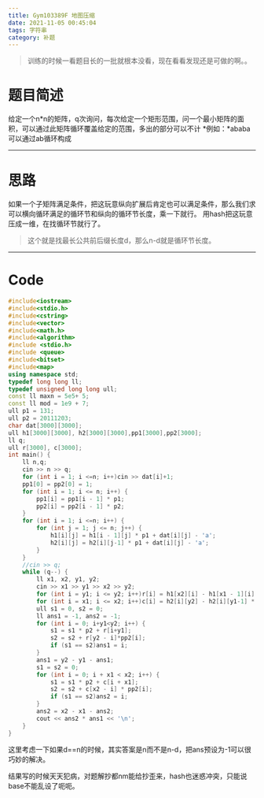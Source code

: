```yaml
---
title: Gym103389F 地图压缩 
date: 2021-11-05 00:45:04
tags: 字符串
category: 补题
---
```


> 训练的时候一看题目长的一批就根本没看，现在看看发现还是可做的啊。。

# 题目简述

给定一个n\*n的矩阵，q次询问，每次给定一个矩形范围，问一个最小矩阵的面积，可以通过此矩阵循环覆盖给定的范围，多出的部分可以不计
*例如：*ababa可以通过ab循环构成

<!--more-->

---

# 思路

如果一个子矩阵满足条件，把这玩意纵向扩展后肯定也可以满足条件，那么我们求可以横向循环满足的循环节和纵向的循环节长度，乘一下就行。
用hash把这玩意压成一维，在找循环节就行了。

> 这个就是找最长公共前后缀长度d，那么n-d就是循环节长度。
---
# Code

```c++
#include<iostream>
#include<stdio.h>
#include<cstring>
#include<vector>
#include<math.h>
#include<algorithm>
#include <stdio.h>
#include <queue>
#include<bitset>
#include<map>
using namespace std;
typedef long long ll;
typedef unsigned long long ull;
const ll maxn = 5e5+ 5;
const ll mod = 1e9 + 7;
ull p1 = 131;
ull p2 = 20111203;
char dat[3000][3000];
ull h1[3000][3000], h2[3000][3000],pp1[3000],pp2[3000];
ll q;
ull r[3000], c[3000];
int main() {
	ll n,q;
	cin >> n >> q;
	for (int i = 1; i <=n; i++)cin >> dat[i]+1;
	pp1[0] = pp2[0] = 1;
	for (int i = 1; i <= n; i++) {
		pp1[i] = pp1[i - 1] * p1;
		pp2[i] = pp2[i - 1] * p2;
	}
	for (int i = 1; i <=n; i++) {
		for (int j = 1; j <= n; j++) {
			h1[i][j] = h1[i - 1][j] * p1 + dat[i][j] - 'a';
			h2[i][j] = h2[i][j-1] * p1 + dat[i][j] - 'a';
		}
	}
	//cin >> q;
	while (q--) {
		ll x1, x2, y1, y2;
		cin >> x1 >> y1 >> x2 >> y2;
		for (int i = y1; i <= y2; i++)r[i] = h1[x2][i] - h1[x1 - 1][i] * pp1[x2 - x1 + 1];
		for (int i = x1; i <= x2; i++)c[i] = h2[i][y2] - h2[i][y1-1] * pp1[y2 - y1 + 1];
		ull s1 = 0, s2 = 0;
		ll ans1 = -1, ans2 = -1;
		for (int i = 0; i+y1<y2; i++) {
			s1 = s1 * p2 + r[i+y1];
			s2 = s2 + r[y2 - i]*pp2[i];
			if (s1 == s2)ans1 = i;
		}
		ans1 = y2 - y1 - ans1;
		s1 = s2 = 0;
		for (int i = 0; i + x1 < x2; i++) {
			s1 = s1 * p2 + c[i + x1];
			s2 = s2 + c[x2 - i] * pp2[i];
			if (s1 == s2)ans2 = i;
		}
		ans2 = x2 - x1 - ans2;
		cout << ans2 * ans1 << '\n';
	}
}

```



这里考虑一下如果d==n的时候，其实答案是n而不是n-d，把ans预设为-1可以很巧妙的解决。

结果写的时候天天犯病，对题解抄都nm能给抄歪来，hash也迷惑冲突，只能说base不能乱设了呃呃。
